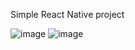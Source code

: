 Simple React Native project

![image](https://user-images.githubusercontent.com/80638093/157494258-09c9eea0-86cb-408d-9797-e6ec20af4ca4.png)
![image](https://user-images.githubusercontent.com/80638093/157494511-e15ab3bf-c52a-4b82-8bef-0cf93de93cd3.png)

